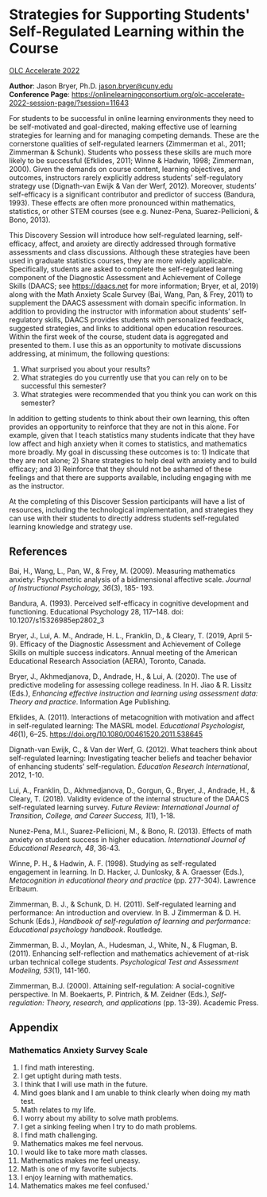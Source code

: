 # Strategies for Supporting Students' Self-Regulated Learning within the Course

[OLC Accelerate 2022](https://onlinelearningconsortium.org/olc-accelerate-2022-session-page/?session=11643)

**Author**: Jason Bryer, Ph.D. jason.bryer@cuny.edu  
**Conference Page**: https://onlinelearningconsortium.org/olc-accelerate-2022-session-page/?session=11643


For students to be successful in online learning environments they need to be self-motivated and goal-directed, making effective use of learning strategies for learning and for managing competing demands. These are the cornerstone qualities of self-regulated learners (Zimmerman et al., 2011; Zimmerman & Schunk). Students who possess these skills are much more likely to be successful (Efklides, 2011; Winne & Hadwin, 1998; Zimmerman, 2000). Given the demands on course content, learning objectives, and outcomes, instructors rarely explicitly address students’ self-regulatory strategy use (Dignath-van Ewijk & Van der Werf, 2012). Moreover, students’ self-efficacy is a significant contributor and predictor of success (Bandura, 1993). These effects are often more pronounced within mathematics, statistics, or other STEM courses (see e.g. Nunez-Pena, Suarez-Pellicioni, & Bono, 2013).

This Discovery Session will introduce how self-regulated learning, self-efficacy, affect, and anxiety are directly addressed through formative assessments and class discussions. Although these strategies have been used in graduate statistics courses, they are more widely applicable. Specifically, students are asked to complete the self-regulated learning component of the Diagnostic Assessment and Achievement of College Skills (DAACS; see https://daacs.net for more information; Bryer, et al, 2019) along with the Math Anxiety Scale Survey (Bai, Wang, Pan, & Frey, 2011) to supplement the DAACS assessment with domain specific information. In addition to providing the instructor with information about students’ self-regulatory skills, DAACS provides students with personalized feedback, suggested strategies, and links to additional open education resources. Within the first week of the course, student data is aggregated and presented to them. I use this as an opportunity to motivate discussions addressing, at minimum, the following questions:

1. What surprised you about your results?
2. What strategies do you currently use that you can rely on to be successful this semester?
3. What strategies were recommended that you think you can work on this semester?

In addition to getting students to think about their own learning, this often provides an opportunity to reinforce that they are not in this alone. For example, given that I teach statistics many students indicate that they have low affect and high anxiety when it comes to statistics, and mathematics more broadly. My goal in discussing these outcomes is to: 1) Indicate that they are not alone; 2) Share strategies to help deal with anxiety and to build efficacy; and 3) Reinforce that they should not be ashamed of these feelings and that there are supports available, including engaging with me as the instructor.

At the completing of this Discover Session participants will have a list of resources, including the technological implementation, and strategies they can use with their students to directly address students self-regulated learning knowledge and strategy use.

## References

Bai, H., Wang, L., Pan, W., & Frey, M. (2009). Measuring mathematics anxiety: Psychometric analysis of a bidimensional affective scale. *Journal of Instructional Psychology, 36*(3), 185- 193. 

Bandura, A. (1993). Perceived self-efficacy in cognitive development and functioning. Educational Psychology 28, 117–148. doi: 10.1207/s15326985ep2802_3

Bryer, J., Lui, A. M., Andrade, H. L., Franklin, D., & Cleary, T. (2019, April 5-9). Efficacy of the Diagnostic Assessment and Achievement of College Skills on multiple success indicators. Annual meeting of the American Educational Research Association (AERA), Toronto, Canada.

Bryer, J., Akhmedjanova, D., Andrade, H., & Lui, A. (2020). The use of predictive modeling for assessing college readiness. In H. Jiao & R. Lissitz (Eds.), *Enhancing effective instruction and learning using assessment data: Theory and practice*. Information Age Publishing.

Efklides, A. (2011). Interactions of metacognition with motivation and affect in self-regulated learning: The MASRL model. *Educational Psychologist, 46*(1), 6–25. https://doi.org/10.1080/00461520.2011.538645

Dignath-van Ewijk, C., & Van der Werf, G. (2012). What teachers think about self-regulated learning: Investigating teacher beliefs and teacher behavior of enhancing students’ self-regulation. *Education Research International*, 2012, 1-10.

Lui, A., Franklin, D., Akhmedjanova, D., Gorgun, G., Bryer, J., Andrade, H., & Cleary, T. (2018). Validity evidence of the internal structure of the DAACS self-regulated learning survey. *Future Review: International Journal of Transition, College, and Career Success, 1*(1), 1-18. 

Nunez-Pena, M.I., Suarez-Pellicioni, M., & Bono, R. (2013). Effects of math anxiety on student success in higher education. *International Journal of Educational Research, 48*, 36-43.

Winne, P. H., & Hadwin, A. F. (1998). Studying as self-regulated engagement in learning. In D. Hacker, J. Dunlosky, & A. Graesser (Eds.), *Metacognition in educational theory and practice* (pp. 277-304). Lawrence Erlbaum.

Zimmerman, B. J., & Schunk, D. H. (2011). Self-regulated learning and performance: An introduction and overview. In B. J Zimmerman & D. H. Schunk (Eds.), *Handbook of self-regulation of learning and performance: Educational psychology handbook*. Routledge. 

Zimmerman, B. J., Moylan, A., Hudesman, J., White, N., & Flugman, B. (2011). Enhancing self-reflection and mathematics achievement of at-risk urban technical college students. *Psychological Test and Assessment Modeling, 53*(1), 141-160.  

Zimmerman, B.J. (2000). Attaining self-regulation: A social-cognitive perspective. In M. Boekaerts, P. Pintrich, & M. Zeidner (Eds.), *Self-regulation: Theory, research, and applications* (pp. 13-39). Academic Press.

## Appendix

### Mathematics Anxiety Survey Scale

1. I find math interesting.
2. I get uptight during math tests.
3. I think that I will use math in the future.
4. Mind goes blank and I am unable to think clearly when doing my math test.
5. Math relates to my life.	
6. I worry about my ability to solve math problems.
7. I get a sinking feeling when I try to do math problems.
8. I find math challenging.
9. Mathematics makes me feel nervous.
10. I would like to take more math classes.
11. Mathematics makes me feel uneasy.
12. Math is one of my favorite subjects.
13. I enjoy learning with mathematics.
14. Mathematics makes me feel confused.'

